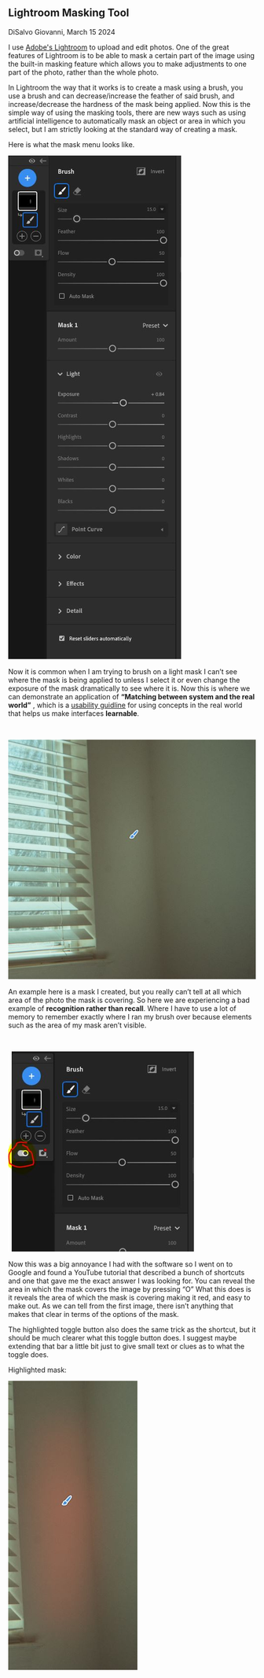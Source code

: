 ## Lightroom Masking Tool

DiSalvo Giovanni, March 15 2024

I use [Adobe's Lightroom](https://en.wikipedia.org/wiki/Adobe_Lightroom) to upload and edit photos. One of the great features of Lightroom is to be able to mask a certain part of the image using the built-in masking feature which allows you to make adjustments to one part of the photo, rather than the whole photo.

In Lightroom the way that it works is to create a mask using a brush, you use a brush and can decrease/increase the feather of said brush, and increase/decrease the hardness of the mask being applied. Now this is the simple way of using the masking tools, there are new ways such as using artificial intelligence to automatically mask an object or area in which you select, but I am strictly looking at the standard way of creating a mask.

Here is what the mask menu looks like.
</br>

![](Capture.JPG)
</br>

Now it is common when I am trying to brush on a light mask I can’t see where the mask is being applied to unless I select it or even change the exposure of the mask dramatically to see where it is. Now this is where we can demonstrate an application of **“Matching between system and the real world”** , which is a [usability guidline](https://www.nngroup.com/articles/ten-usability-heuristics/) for using concepts in the real world that helps us make interfaces **learnable**.

</br>

![](Capture2.JPG)
</br>

An example here is a mask I created, but you really can’t tell at all which area of the photo the mask is covering. So here we are experiencing a bad example of **recognition rather than recall**. Where I have to use a lot of memory to remember exactly where I ran my brush over because elements such as the area of my mask aren’t visible.

</br>

![](Capture4.JPG)
</br>

Now this was a big annoyance I had with the software so I went on to Google and found a YouTube tutorial that described a bunch of shortcuts and one that gave me the exact answer I was looking for. You can reveal the area in which the mask covers the image by pressing “O” What this does is it reveals the area of which the mask is covering making it red, and easy to make out. As we can tell from the first image, there isn’t anything that makes that clear in terms of the options of the mask.

The highlighted toggle button also does the same trick as the shortcut, but it should be much clearer what this toggle button does. I suggest maybe extending that bar a little bit just to give small text or clues as to what the toggle does.

Highlighted mask:
</br>

![](Capture3.JPG)
</br>

